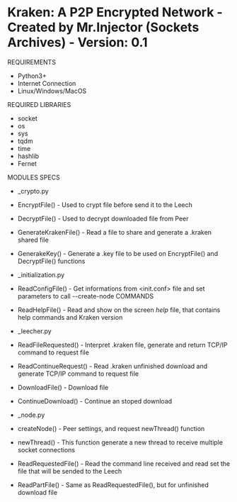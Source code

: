# Kraken: A P2P Encrypted Network   -  Created by Mr.Injector (Sockets Archives) - Version: 0.1
                      
                      
REQUIREMENTS
- Python3+
- Internet Connection
- Linux/Windows/MacOS

REQUIRED LIBRARIES
- socket 
- os
- sys
- tqdm
- time
- hashlib
- Fernet

MODULES SPECS                                
- _crypto.py
- EncryptFile() - Used to crypt file before send it to the Leech
- DecryptFile() - Used to decrypt downloaded file from Peer
- GenerateKrakenFile() - Read a file to share and generate a .kraken shared file
- GenerakeKey() - Generate a .key file to be used on EncryptFile() and DecryptFile() functions
    
- _initialization.py
- ReadConfigFile() - Get informations from <init.conf> file and set parameters to call --create-node COMMANDS
- ReadHelpFile() - Read and show on the screen _help_ file, that contains help commands and Kraken version
    
- _leecher.py
- ReadFileRequested() - Interpret .kraken file, generate and return TCP/IP command to request file
- ReadContinueRequest() - Read .kraken unfinished download and generate TCP/IP command to request file
- DownloadFile() - Download file
- ContinueDownload() - Continue an stoped download

- _node.py
- createNode() - Peer settings, and request newThread() function
- newThread() - This function generate a new thread to receive multiple socket connections
- ReadRequestedFile() - Read the command line received and read set the file that will be sended to the Leech
- ReadPartFile() - Same as ReadRequestedFile(), but for unfinished download file
